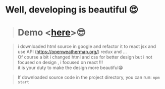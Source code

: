 # Well, developing is beautiful 😍

> # Demo <[here](https://pooyasamimi.github.io/weather-react-redux/)>😎

>  i downloaded html source in google and refactor it to react jsx and use API (https://openweathermap.org/) redux and ... <br>
> Of course a bit i changed html and css for better design but i not focused on design , i focused on react !!! <br>it is your duty to make the design more beautiful😁




> If downloaded source code
in the project directory, you can run: `npm start`

